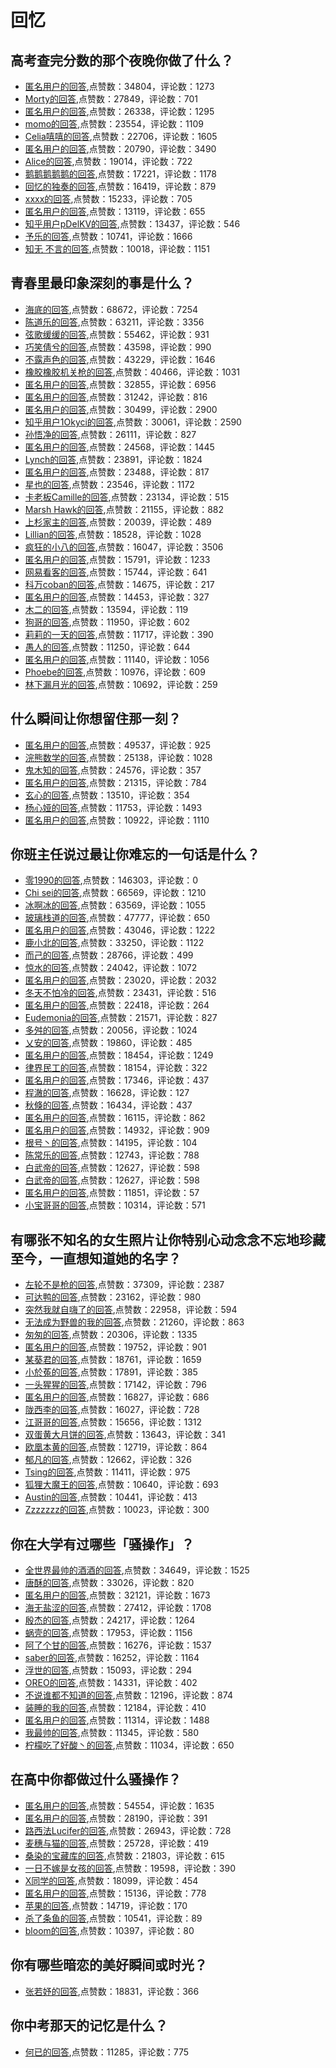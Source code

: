 #  回忆 
## 高考查完分数的那个夜晚你做了什么？
- [匿名用户的回答](https://www.zhihu.com/question/307719606/answer/1210996409),点赞数：34804，评论数：1273
- [Morty的回答](https://www.zhihu.com/question/307719606/answer/650291262),点赞数：27849，评论数：701
- [匿名用户的回答](https://www.zhihu.com/question/307719606/answer/1903340933),点赞数：26338，评论数：1295
- [momo的回答](https://www.zhihu.com/question/307719606/answer/1854991345),点赞数：23554，评论数：1109
- [Celia嘻嘻的回答](https://www.zhihu.com/question/307719606/answer/1024685924),点赞数：22706，评论数：1605
- [匿名用户的回答](https://www.zhihu.com/question/307719606/answer/958905264),点赞数：20790，评论数：3490
- [Alice的回答](https://www.zhihu.com/question/307719606/answer/664271839),点赞数：19014，评论数：722
- [鹅鹅鹅鹅鹅的回答](https://www.zhihu.com/question/307719606/answer/642093525),点赞数：17221，评论数：1178
- [回忆的独奏的回答](https://www.zhihu.com/question/307719606/answer/690744989),点赞数：16419，评论数：879
- [xxxx的回答](https://www.zhihu.com/question/307719606/answer/582747514),点赞数：15233，评论数：705
- [匿名用户的回答](https://www.zhihu.com/question/307719606/answer/1455986224),点赞数：13119，评论数：655
- [知乎用户pDelKV的回答](https://www.zhihu.com/question/307719606/answer/-1991491137),点赞数：13437，评论数：546
- [予乐的回答](https://www.zhihu.com/question/307719606/answer/611329818),点赞数：10741，评论数：1666
- [知无 不言的回答](https://www.zhihu.com/question/307719606/answer/1159365519),点赞数：10018，评论数：1151
## 青春里最印象深刻的事是什么？
- [海底的回答](https://www.zhihu.com/question/267656742/answer/407676931),点赞数：68672，评论数：7254
- [陈道乐的回答](https://www.zhihu.com/question/267656742/answer/372834856),点赞数：63211，评论数：3356
- [弦歌缓缓的回答](https://www.zhihu.com/question/267656742/answer/373723931),点赞数：55462，评论数：931
- [巧笑倩兮的回答](https://www.zhihu.com/question/267656742/answer/406798374),点赞数：43598，评论数：990
- [不露声色的回答](https://www.zhihu.com/question/267656742/answer/522760230),点赞数：43229，评论数：1646
- [橡胶橡胶机关枪的回答](https://www.zhihu.com/question/267656742/answer/489134211),点赞数：40466，评论数：1031
- [匿名用户的回答](https://www.zhihu.com/question/267656742/answer/550640870),点赞数：32855，评论数：6956
- [匿名用户的回答](https://www.zhihu.com/question/267656742/answer/372744099),点赞数：31242，评论数：816
- [匿名用户的回答](https://www.zhihu.com/question/267656742/answer/538572202),点赞数：30499，评论数：2900
- [知乎用户1Okyci的回答](https://www.zhihu.com/question/267656742/answer/506216150),点赞数：30061，评论数：2590
- [孙悟净的回答](https://www.zhihu.com/question/267656742/answer/374477148),点赞数：26111，评论数：827
- [匿名用户的回答](https://www.zhihu.com/question/267656742/answer/374709737),点赞数：24568，评论数：1445
- [Lynch的回答](https://www.zhihu.com/question/267656742/answer/375038686),点赞数：23891，评论数：1824
- [匿名用户的回答](https://www.zhihu.com/question/267656742/answer/419989369),点赞数：23488，评论数：817
- [星也的回答](https://www.zhihu.com/question/267656742/answer/514172398),点赞数：23546，评论数：1172
- [卡老板Camille的回答](https://www.zhihu.com/question/267656742/answer/374774438),点赞数：23134，评论数：515
- [Marsh Hawk的回答](https://www.zhihu.com/question/267656742/answer/374795237),点赞数：21155，评论数：882
- [上杉家主的回答](https://www.zhihu.com/question/267656742/answer/401924296),点赞数：20039，评论数：489
- [Lillian的回答](https://www.zhihu.com/question/267656742/answer/414203691),点赞数：18528，评论数：1028
- [疯狂的小八的回答](https://www.zhihu.com/question/267656742/answer/374490676),点赞数：16047，评论数：3506
- [匿名用户的回答](https://www.zhihu.com/question/267656742/answer/515695081),点赞数：15791，评论数：1233
- [网易看客的回答](https://www.zhihu.com/question/267656742/answer/423705042),点赞数：15744，评论数：641
- [科万coban的回答](https://www.zhihu.com/question/267656742/answer/398762220),点赞数：14675，评论数：217
- [匿名用户的回答](https://www.zhihu.com/question/267656742/answer/372852176),点赞数：14453，评论数：327
- [木二的回答](https://www.zhihu.com/question/267656742/answer/374795210),点赞数：13594，评论数：119
- [狗哥的回答](https://www.zhihu.com/question/267656742/answer/397927722),点赞数：11950，评论数：602
- [莉莉的一天的回答](https://www.zhihu.com/question/267656742/answer/513869377),点赞数：11717，评论数：390
- [愚人的回答](https://www.zhihu.com/question/267656742/answer/372845948),点赞数：11250，评论数：644
- [匿名用户的回答](https://www.zhihu.com/question/267656742/answer/372901437),点赞数：11140，评论数：1056
- [Phoebe的回答](https://www.zhihu.com/question/267656742/answer/546838172),点赞数：10976，评论数：609
- [林下漏月光的回答](https://www.zhihu.com/question/267656742/answer/466272472),点赞数：10692，评论数：259
## 什么瞬间让你想留住那一刻？
- [匿名用户的回答](https://www.zhihu.com/question/59120465/answer/1914165302),点赞数：49537，评论数：925
- [浣熊数学的回答](https://www.zhihu.com/question/59120465/answer/443069065),点赞数：25138，评论数：1028
- [鬼木知的回答](https://www.zhihu.com/question/59120465/answer/233821390),点赞数：24576，评论数：357
- [匿名用户的回答](https://www.zhihu.com/question/59120465/answer/232793342),点赞数：21315，评论数：784
- [玄心的回答](https://www.zhihu.com/question/59120465/answer/-1933833670),点赞数：13510，评论数：354
- [杨心娅的回答](https://www.zhihu.com/question/59120465/answer/243647049),点赞数：11753，评论数：1493
- [匿名用户的回答](https://www.zhihu.com/question/59120465/answer/236388705),点赞数：10922，评论数：1110
## 你班主任说过最让你难忘的一句话是什么？
- [零1990的回答](https://www.zhihu.com/question/43527503/answer/978240033),点赞数：146303，评论数：0
- [Chi sei的回答](https://www.zhihu.com/question/43527503/answer/506698661),点赞数：66569，评论数：1210
- [冰啊冰的回答](https://www.zhihu.com/question/43527503/answer/322337692),点赞数：63569，评论数：1055
- [玻璃栈道的回答](https://www.zhihu.com/question/43527503/answer/618300633),点赞数：47777，评论数：650
- [匿名用户的回答](https://www.zhihu.com/question/43527503/answer/570039654),点赞数：43046，评论数：1222
- [鹿小北的回答](https://www.zhihu.com/question/43527503/answer/595295756),点赞数：33250，评论数：1122
- [而己的回答](https://www.zhihu.com/question/43527503/answer/415741826),点赞数：28766，评论数：499
- [惊水的回答](https://www.zhihu.com/question/43527503/answer/911272018),点赞数：24042，评论数：1072
- [匿名用户的回答](https://www.zhihu.com/question/43527503/answer/507821469),点赞数：23020，评论数：2032
- [冬天不怕冷的回答](https://www.zhihu.com/question/43527503/answer/-2078986559),点赞数：23431，评论数：516
- [匿名用户的回答](https://www.zhihu.com/question/43527503/answer/544281125),点赞数：22418，评论数：264
- [Eudemonia的回答](https://www.zhihu.com/question/43527503/answer/880368947),点赞数：21571，评论数：827
- [多舛的回答](https://www.zhihu.com/question/43527503/answer/426264079),点赞数：20056，评论数：1024
- [乂安的回答](https://www.zhihu.com/question/43527503/answer/440048004),点赞数：19860，评论数：485
- [匿名用户的回答](https://www.zhihu.com/question/43527503/answer/981950047),点赞数：18454，评论数：1249
- [律界民工的回答](https://www.zhihu.com/question/43527503/answer/1059045398),点赞数：18154，评论数：322
- [匿名用户的回答](https://www.zhihu.com/question/43527503/answer/396158751),点赞数：17346，评论数：437
- [程澈的回答](https://www.zhihu.com/question/43527503/answer/254142428),点赞数：16628，评论数：127
- [秋倏的回答](https://www.zhihu.com/question/43527503/answer/576439140),点赞数：16434，评论数：437
- [匿名用户的回答](https://www.zhihu.com/question/43527503/answer/431706991),点赞数：16115，评论数：862
- [匿名用户的回答](https://www.zhihu.com/question/43527503/answer/1138890610),点赞数：14932，评论数：909
- [根号丶的回答](https://www.zhihu.com/question/43527503/answer/496281087),点赞数：14195，评论数：104
- [陈常乐的回答](https://www.zhihu.com/question/43527503/answer/422570000),点赞数：12743，评论数：788
- [白武帝的回答](https://www.zhihu.com/question/43527503/answer/1003635694),点赞数：12627，评论数：598
- [白武帝的回答](https://www.zhihu.com/question/43527503/answer/1003635694),点赞数：12627，评论数：598
- [匿名用户的回答](https://www.zhihu.com/question/43527503/answer/412912870),点赞数：11851，评论数：57
- [小宝哥哥的回答](https://www.zhihu.com/question/43527503/answer/525810406),点赞数：10314，评论数：571
## 有哪张不知名的女生照片让你特别心动念念不忘地珍藏至今，一直想知道她的名字？
- [左轮不是枪的回答](https://www.zhihu.com/question/267460120/answer/343010176),点赞数：37309，评论数：2387
- [可达鸭的回答](https://www.zhihu.com/question/267460120/answer/353630733),点赞数：23162，评论数：980
- [突然我就自嗨了的回答](https://www.zhihu.com/question/267460120/answer/328076435),点赞数：22958，评论数：594
- [无法成为野兽的我的回答](https://www.zhihu.com/question/267460120/answer/345508787),点赞数：21260，评论数：863
- [匆匆的回答](https://www.zhihu.com/question/267460120/answer/328260290),点赞数：20306，评论数：1335
- [匿名用户的回答](https://www.zhihu.com/question/267460120/answer/330159273),点赞数：19752，评论数：901
- [某葵君的回答](https://www.zhihu.com/question/267460120/answer/328714544),点赞数：18761，评论数：1659
- [小於菟的回答](https://www.zhihu.com/question/267460120/answer/328396397),点赞数：17891，评论数：385
- [一头猩猩的回答](https://www.zhihu.com/question/267460120/answer/329039986),点赞数：17142，评论数：796
- [匿名用户的回答](https://www.zhihu.com/question/267460120/answer/335935327),点赞数：16827，评论数：686
- [陇西李的回答](https://www.zhihu.com/question/267460120/answer/328221617),点赞数：16027，评论数：728
- [江哥哥的回答](https://www.zhihu.com/question/267460120/answer/330812029),点赞数：15656，评论数：1312
- [双蛋黄大月饼的回答](https://www.zhihu.com/question/267460120/answer/328299469),点赞数：13643，评论数：341
- [欧凰本黄的回答](https://www.zhihu.com/question/267460120/answer/333879578),点赞数：12719，评论数：864
- [郁凡的回答](https://www.zhihu.com/question/267460120/answer/334867980),点赞数：12662，评论数：326
- [Tsing的回答](https://www.zhihu.com/question/267460120/answer/341249240),点赞数：11411，评论数：975
- [狐狸大魔王的回答](https://www.zhihu.com/question/267460120/answer/328386184),点赞数：10640，评论数：693
- [Austin的回答](https://www.zhihu.com/question/267460120/answer/328085490),点赞数：10441，评论数：413
- [Zzzzzzz的回答](https://www.zhihu.com/question/267460120/answer/342615896),点赞数：10023，评论数：300
## 你在大学有过哪些「骚操作」？
- [全世界最帅的酒酒的回答](https://www.zhihu.com/question/65502685/answer/259168569),点赞数：34649，评论数：1525
- [唐酥的回答](https://www.zhihu.com/question/65502685/answer/508778423),点赞数：33026，评论数：820
- [匿名用户的回答](https://www.zhihu.com/question/65502685/answer/288173199),点赞数：32121，评论数：1673
- [海无盐涩的回答](https://www.zhihu.com/question/65502685/answer/255949026),点赞数：27412，评论数：1708
- [殷杰的回答](https://www.zhihu.com/question/65502685/answer/256398886),点赞数：24217，评论数：1264
- [蜗壳的回答](https://www.zhihu.com/question/65502685/answer/253973577),点赞数：17953，评论数：1156
- [阿了个甘的回答](https://www.zhihu.com/question/65502685/answer/259273578),点赞数：16276，评论数：1537
- [saber的回答](https://www.zhihu.com/question/65502685/answer/255370397),点赞数：16252，评论数：1164
- [浮世的回答](https://www.zhihu.com/question/65502685/answer/289379631),点赞数：15093，评论数：294
- [OREO的回答](https://www.zhihu.com/question/65502685/answer/255008810),点赞数：14331，评论数：402
- [不说谁都不知道的回答](https://www.zhihu.com/question/65502685/answer/256058334),点赞数：12196，评论数：874
- [装睡的我的回答](https://www.zhihu.com/question/65502685/answer/258874179),点赞数：12184，评论数：410
- [匿名用户的回答](https://www.zhihu.com/question/65502685/answer/257702373),点赞数：11314，评论数：1488
- [我最帅的回答](https://www.zhihu.com/question/65502685/answer/292520009),点赞数：11345，评论数：580
- [柠檬吃了好酸丶的回答](https://www.zhihu.com/question/65502685/answer/263532547),点赞数：11034，评论数：650
## 在高中你都做过什么骚操作？
- [匿名用户的回答](https://www.zhihu.com/question/264206661/answer/636527606),点赞数：54554，评论数：1635
- [匿名用户的回答](https://www.zhihu.com/question/264206661/answer/292379086),点赞数：28190，评论数：391
- [路西法Lucifer的回答](https://www.zhihu.com/question/264206661/answer/1220509067),点赞数：26943，评论数：728
- [麦穗与猫的回答](https://www.zhihu.com/question/264206661/answer/1121672902),点赞数：25728，评论数：419
- [桑染的宝藏库的回答](https://www.zhihu.com/question/264206661/answer/318333940),点赞数：21803，评论数：615
- [一日不嫁是女孩的回答](https://www.zhihu.com/question/264206661/answer/864186765),点赞数：19598，评论数：390
- [X同学的回答](https://www.zhihu.com/question/264206661/answer/311065943),点赞数：18099，评论数：454
- [匿名用户的回答](https://www.zhihu.com/question/264206661/answer/532396462),点赞数：15136，评论数：778
- [苹果的回答](https://www.zhihu.com/question/264206661/answer/413970471),点赞数：14719，评论数：170
- [杀了条鱼的回答](https://www.zhihu.com/question/264206661/answer/296385655),点赞数：10541，评论数：89
- [bloom的回答](https://www.zhihu.com/question/264206661/answer/420106773),点赞数：10397，评论数：80
## 你有哪些暗恋的美好瞬间或时光？
- [张若妤的回答](https://www.zhihu.com/question/62257162/answer/-2093946043),点赞数：18831，评论数：366
## 你中考那天的记忆是什么？
- [何已的回答](https://www.zhihu.com/question/42523568/answer/734433035),点赞数：11285，评论数：775
